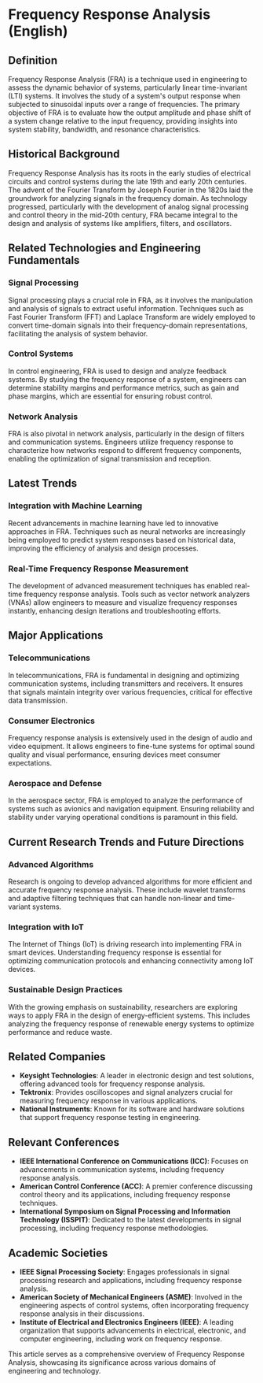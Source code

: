 # Frequency Response Analysis (English)

## Definition

Frequency Response Analysis (FRA) is a technique used in engineering to assess the dynamic behavior of systems, particularly linear time-invariant (LTI) systems. It involves the study of a system's output response when subjected to sinusoidal inputs over a range of frequencies. The primary objective of FRA is to evaluate how the output amplitude and phase shift of a system change relative to the input frequency, providing insights into system stability, bandwidth, and resonance characteristics.

## Historical Background

Frequency Response Analysis has its roots in the early studies of electrical circuits and control systems during the late 19th and early 20th centuries. The advent of the Fourier Transform by Joseph Fourier in the 1820s laid the groundwork for analyzing signals in the frequency domain. As technology progressed, particularly with the development of analog signal processing and control theory in the mid-20th century, FRA became integral to the design and analysis of systems like amplifiers, filters, and oscillators.

## Related Technologies and Engineering Fundamentals

### Signal Processing

Signal processing plays a crucial role in FRA, as it involves the manipulation and analysis of signals to extract useful information. Techniques such as Fast Fourier Transform (FFT) and Laplace Transform are widely employed to convert time-domain signals into their frequency-domain representations, facilitating the analysis of system behavior.

### Control Systems

In control engineering, FRA is used to design and analyze feedback systems. By studying the frequency response of a system, engineers can determine stability margins and performance metrics, such as gain and phase margins, which are essential for ensuring robust control.

### Network Analysis

FRA is also pivotal in network analysis, particularly in the design of filters and communication systems. Engineers utilize frequency response to characterize how networks respond to different frequency components, enabling the optimization of signal transmission and reception.

## Latest Trends

### Integration with Machine Learning

Recent advancements in machine learning have led to innovative approaches in FRA. Techniques such as neural networks are increasingly being employed to predict system responses based on historical data, improving the efficiency of analysis and design processes.

### Real-Time Frequency Response Measurement

The development of advanced measurement techniques has enabled real-time frequency response analysis. Tools such as vector network analyzers (VNAs) allow engineers to measure and visualize frequency responses instantly, enhancing design iterations and troubleshooting efforts.

## Major Applications

### Telecommunications

In telecommunications, FRA is fundamental in designing and optimizing communication systems, including transmitters and receivers. It ensures that signals maintain integrity over various frequencies, critical for effective data transmission.

### Consumer Electronics

Frequency response analysis is extensively used in the design of audio and video equipment. It allows engineers to fine-tune systems for optimal sound quality and visual performance, ensuring devices meet consumer expectations.

### Aerospace and Defense

In the aerospace sector, FRA is employed to analyze the performance of systems such as avionics and navigation equipment. Ensuring reliability and stability under varying operational conditions is paramount in this field.

## Current Research Trends and Future Directions

### Advanced Algorithms

Research is ongoing to develop advanced algorithms for more efficient and accurate frequency response analysis. These include wavelet transforms and adaptive filtering techniques that can handle non-linear and time-variant systems.

### Integration with IoT

The Internet of Things (IoT) is driving research into implementing FRA in smart devices. Understanding frequency response is essential for optimizing communication protocols and enhancing connectivity among IoT devices.

### Sustainable Design Practices

With the growing emphasis on sustainability, researchers are exploring ways to apply FRA in the design of energy-efficient systems. This includes analyzing the frequency response of renewable energy systems to optimize performance and reduce waste.

## Related Companies

- **Keysight Technologies**: A leader in electronic design and test solutions, offering advanced tools for frequency response analysis.
- **Tektronix**: Provides oscilloscopes and signal analyzers crucial for measuring frequency response in various applications.
- **National Instruments**: Known for its software and hardware solutions that support frequency response testing in engineering.

## Relevant Conferences

- **IEEE International Conference on Communications (ICC)**: Focuses on advancements in communication systems, including frequency response analysis.
- **American Control Conference (ACC)**: A premier conference discussing control theory and its applications, including frequency response techniques.
- **International Symposium on Signal Processing and Information Technology (ISSPIT)**: Dedicated to the latest developments in signal processing, including frequency response methodologies.

## Academic Societies

- **IEEE Signal Processing Society**: Engages professionals in signal processing research and applications, including frequency response analysis.
- **American Society of Mechanical Engineers (ASME)**: Involved in the engineering aspects of control systems, often incorporating frequency response analysis in their discussions.
- **Institute of Electrical and Electronics Engineers (IEEE)**: A leading organization that supports advancements in electrical, electronic, and computer engineering, including work on frequency response.

This article serves as a comprehensive overview of Frequency Response Analysis, showcasing its significance across various domains of engineering and technology.